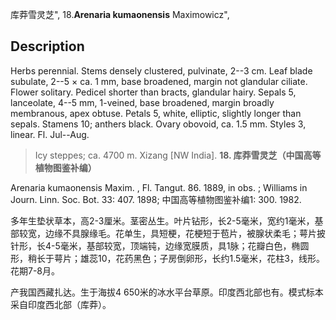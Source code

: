 库莽雪灵芝",
18.**Arenaria kumaonensis** Maximowicz",

## Description
Herbs perennial. Stems densely clustered, pulvinate, 2--3 cm. Leaf blade subulate, 2--5 × ca. 1 mm, base broadened, margin not glandular ciliate. Flower solitary. Pedicel shorter than bracts, glandular hairy. Sepals 5, lanceolate, 4--5 mm, 1-veined, base broadened, margin broadly membranous, apex obtuse. Petals 5, white, elliptic, slightly longer than sepals. Stamens 10; anthers black. Ovary obovoid, ca. 1.5 mm. Styles 3, linear. Fl. Jul--Aug.

> Icy steppes; ca. 4700 m. Xizang [NW India].
**18. 库莽雪灵芝（中国高等植物图鉴补编）**

Arenaria kumaonensis Maxim. , Fl. Tangut. 86. 1889, in obs. ; Williams in Journ. Linn. Soc. Bot. 33: 407. 1898; 中国高等植物图鉴补编1: 300. 1982.

多年生垫状草本，高2-3厘米。茎密丛生。叶片钻形，长2-5毫米，宽约1毫米，基部较宽，边缘不具腺缘毛。花单生，具短梗，花梗短于苞片，被腺状柔毛；萼片披针形，长4-5毫米，基部较宽，顶端钝，边缘宽膜质，具1脉；花瓣白色，椭圆形，稍长于萼片；雄蕊10，花药黑色；子房倒卵形，长约1.5毫米，花柱3，线形。花期7-8月。

产我国西藏扎达。生于海拔4 650米的冰水平台草原。印度西北部也有。模式标本采自印度西北部（库莽）。

